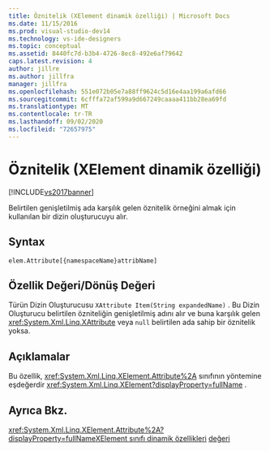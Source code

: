 ```yaml
---
title: Öznitelik (XElement dinamik özelliği) | Microsoft Docs
ms.date: 11/15/2016
ms.prod: visual-studio-dev14
ms.technology: vs-ide-designers
ms.topic: conceptual
ms.assetid: 8440fc7d-b3b4-4726-8ec8-492e6af79642
caps.latest.revision: 4
author: jillre
ms.author: jillfra
manager: jillfra
ms.openlocfilehash: 551e072b05e7a88ff9624c5d16e4aa199a6afd66
ms.sourcegitcommit: 6cfffa72af599a9d667249caaaa411bb28ea69fd
ms.translationtype: MT
ms.contentlocale: tr-TR
ms.lasthandoff: 09/02/2020
ms.locfileid: "72657975"
---
```

# <a name="attribute-xelement-dynamic-property"></a>Öznitelik (XElement dinamik özelliği)
[!INCLUDE[vs2017banner](../includes/vs2017banner.md)]

Belirtilen genişletilmiş ada karşılık gelen öznitelik örneğini almak için kullanılan bir dizin oluşturucuyu alır.

## <a name="syntax"></a>Syntax

```
elem.Attribute[{namespaceName}attribName]
```

## <a name="property-valuereturn-value"></a>Özellik Değeri/Dönüş Değeri
 Türün Dizin Oluşturucusu `XAttribute Item(String expandedName)` . Bu Dizin Oluşturucu belirtilen özniteliğin genişletilmiş adını alır ve buna karşılık gelen <xref:System.Xml.Linq.XAttribute> veya `null` belirtilen ada sahip bir öznitelik yoksa.

## <a name="remarks"></a>Açıklamalar
 Bu özellik, <xref:System.Xml.Linq.XElement.Attribute%2A> sınıfının yöntemine eşdeğerdir <xref:System.Xml.Linq.XElement?displayProperty=fullName> .

## <a name="see-also"></a>Ayrıca Bkz.
 <xref:System.Xml.Linq.XElement.Attribute%2A?displayProperty=fullName>[XElement sınıfı dinamik özellikleri](../designers/xelement-class-dynamic-properties.md) [değeri](../designers/value-xattribute-dynamic-property.md)
